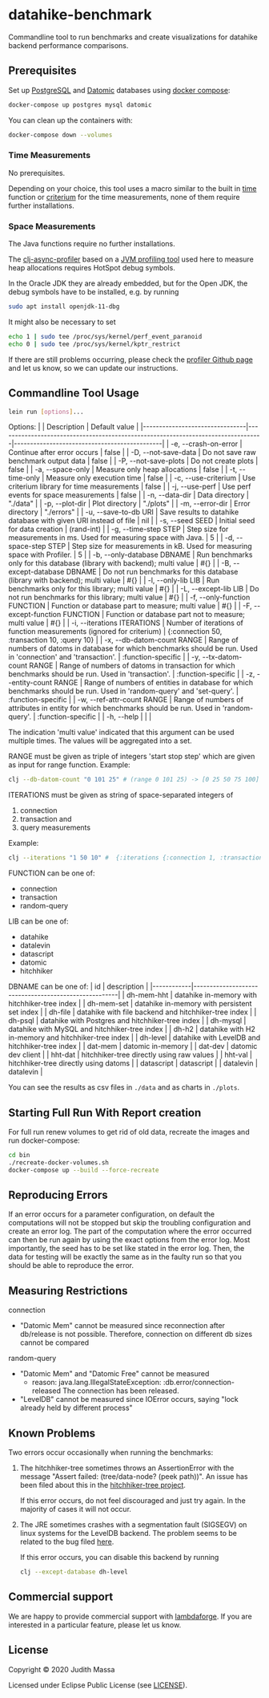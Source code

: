 # datahike-benchmark
Commandline tool to run benchmarks and create visualizations for datahike backend performance comparisons.

## Prerequisites

Set up [PostgreSQL](https://www.postgresql.org/) and [Datomic](https://www.datomic.com/) databases using [docker compose](https://docs.docker.com/compose/):
``` bash
docker-compose up postgres mysql datomic
```

You can clean up the containers with:
``` bash
docker-compose down --volumes
```

### Time Measurements

No prerequisites.

Depending on your choice, this tool uses a macro similar to the built in [time](https://clojuredocs.org/clojure.core/time) function or [criterium](https://github.com/hugoduncan/criterium) for the time measurements, none of them require further installations.

### Space Measurements

The Java functions require no further installations.

The [clj-async-profiler](https://github.com/clojure-goes-fast/clj-async-profiler) based on a [JVM profiling tool](https://github.com/jvm-profiling-tools/async-profiler) used here to measure heap allocations requires HotSpot debug symbols. 

In the Oracle JDK they are already embedded, but for the Open JDK, the debug symbols have to be installed, e.g. by running

``` bash
sudo apt install openjdk-11-dbg
```

It might also be necessary to set
``` bash
echo 1 | sudo tee /proc/sys/kernel/perf_event_paranoid
echo 0 | sudo tee /proc/sys/kernel/kptr_restrict
```

If there are still problems occurring, please check the [profiler Github page](https://github.com/clojure-goes-fast/clj-async-profiler) and let us know, so we can update our instructions.


## Commandline Tool Usage 

``` bash
lein run [options]... 
```

Options:
 |                                | Description                                                                      | Default value                                |
 |--------------------------------|----------------------------------------------------------------------------------|----------------------------------------------|
 | -e, --crash-on-error           | Continue after error occurs                                                      | false                                        |
 | -D, --not-save-data            | Do not save raw benchmark output data                                            | false                                        |
 | -P, --not-save-plots           | Do not create plots                                                              | false                                        |
 | -a, --space-only               | Measure only heap allocations                                                    | false                                        |
 | -t, --time-only                | Measure only execution time                                                      | false                                        |
 | -c, --use-criterium            | Use criterium library for time measurements                                      | false                                        |
 | -j, --use-perf                 | Use perf events for space measurements                                           | false                                        |
 | -n, --data-dir                 | Data directory                                                                   | "./data"                                     |
 | -p, --plot-dir                 | Plot directory                                                                   | "./plots"                                    |
 | -m, --error-dir                | Error directory                                                                  | "./errors"                                   |
 | -u, --save-to-db URI           | Save results to datahike database with given URI instead of file                 | nil                                          |
 | -s, --seed SEED                | Initial seed for data creation                                                   | (rand-int)                                   |
 | -g, --time-step STEP           | Step size for measurements in ms. Used for measuring space with Java.            | 5                                            |
 | -d, --space-step STEP          | Step size for measurements in kB. Used for measuring space with Profiler.        | 5                                            |
 | -b, --only-database DBNAME     | Run benchmarks only for this database (library with backend); multi value        | #{}                                          |
 | -B, --except-database DBNAME   | Do not run benchmarks for this database (library with backend); multi value      | #{}                                          |
 | -l, --only-lib LIB             | Run benchmarks only for this library; multi value                                | #{}                                          |
 | -L, --except-lib LIB           | Do not run benchmarks for this library; multi value                              | #{}                                          |
 | -f, --only-function FUNCTION   | Function or database part to measure; multi value                                | #{}                                          |
 | -F, --except-function FUNCTION | Function or database part not to measure; multi value                            | #{}                                          |
 | -i, --iterations ITERATIONS    | Number of iterations of function measurements (ignored for criterium)            | {:connection 50, :transaction 10, :query 10} |
 | -x, --db-datom-count RANGE     | Range of numbers of datoms in database for which benchmarks should be run. Used in 'connection' and 'transaction'.   | :function-specific |
 | -y, --tx-datom-count RANGE     | Range of numbers of datoms in transaction for which benchmarks should be run. Used in 'transaction'.                 | :function-specific |
 | -z, --entity-count RANGE       | Range of numbers of entities in database for which benchmarks should be run. Used in 'random-query' and 'set-query'. | :function-specific |
 | -w, --ref-attr-count RANGE     | Range of numbers of attributes in entity for which benchmarks should be run. Used in 'random-query'.                 | :function-specific |
 | -h, --help                     |                                                                                   |                                             |

The indication 'multi value' indicated that this argument can be used multiple times. The values will be aggregated into a set. 

RANGE must be given as triple of integers 'start stop step' which are given as input for range function.
Example: 
``` bash
clj --db-datom-count "0 101 25" # (range 0 101 25) -> [0 25 50 75 100]
```

ITERATIONS must be given as string of space-separated integers of 
  1. connection 
  2. transaction and 
  3. query measurements
  
Example: 
``` bash
clj --iterations "1 50 10" #  {:iterations {:connection 1, :transaction 50, :query 10}}
```

FUNCTION can be one of: 
- connection 
- transaction 
- random-query

LIB can be one of: 
- datahike 
- datalevin
- datascript
- datomic 
- hitchhiker

DBNAME can be one of:
 | id         | description                                          |
 |------------|------------------------------------------------------|
 | dh-mem-hht | datahike in-memory with hitchhiker-tree index        | 
 | dh-mem-set | datahike in-memory with persistent set index         |
 | dh-file    | datahike with file backend and hitchhiker-tree index |
 | dh-psql    | datahike with Postgres and hitchhiker-tree index     |
 | dh-mysql   | datahike with MySQL and hitchhiker-tree index        |
 | dh-h2      | datahike with H2 in-memory and hitchhiker-tree index |
 | dh-level   | datahike with LevelDB and hitchhiker-tree index      |
 | dat-mem    | datomic in-memory                                    |
 | dat-dev    | datomic dev client                                   |
 | hht-dat    | hitchhiker-tree directly using raw values            |
 | hht-val    | hitchhiker-tree directly using datoms                |
 | datascript | datascript                                           |
 | datalevin  | datalevin                                            |

You can see the results as csv files in `./data` and as charts in `./plots`.

## Starting Full Run With Report creation

For full run renew volumes to get rid of old data, recreate the images and run docker-compose:

``` bash
cd bin
./recreate-docker-volumes.sh
docker-compose up --build --force-recreate
```

## Reproducing Errors

If an error occurs for a parameter configuration, on default the computations will not be stopped but skip the troubling configuration and create an error log.
The part of the computation where the error occurred can then be run again by using the exact options from the error log.
Most importantly, the seed has to be set like stated in the error log. Then, the data for testing will be exactly the same as in the faulty run so that you should be able to reproduce the error.


## Measuring Restrictions

connection
- "Datomic Mem" cannot be measured since reconnection after db/release is not possible. Therefore, connection on different db sizes cannot be compared

random-query
- "Datomic Mem" and "Datomic Free" cannot be measured
   - reason: java.lang.IllegalStateException: :db.error/connection-released The connection has been released.
- "LevelDB" cannot be measured since IOError occurs, saying "lock already held by different process" 

## Known Problems

Two errors occur occasionally when running the benchmarks:

1. The hitchhiker-tree sometimes throws an AssertionError with the message "Assert failed: (tree/data-node? (peek path))". An issue has been filed about this in the [hitchhiker-tree project](https://github.com/replikativ/hitchhiker-tree/issues/11). 

   If this error occurs, do not feel discouraged and just try again. In the majority of cases it will not occur.

2. The JRE sometimes crashes with a segmentation fault (SIGSEGV) on linux systems for the LevelDB backend. The problem seems to be related to the bug filed [here](https://issues.apache.org/jira/browse/YARN-5546). 
   
   If this error occurs, you can disable this backend by running 
   
   ``` bash
   clj --except-database dh-level
   ```


## Commercial support

We are happy to provide commercial support with
[lambdaforge](https://lambdaforge.io). If you are interested in a particular
feature, please let us know.

## License

Copyright © 2020 Judith Massa

Licensed under Eclipse Public License (see [LICENSE](LICENSE)).
